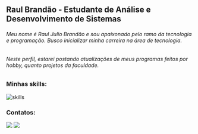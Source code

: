 ## Raul Brandão - Estudante de Análise e Desenvolvimento de Sistemas

###### Meu nome é Raul Julio Brandão e sou apaixonado pelo ramo da tecnologia e programação. Busco inicializar minha carreira na área de tecnologia.
###### Neste perfil, estarei postando atualizações de meus programas feitos por hobby, quanto projetos da faculdade.

### Minhas skills:

![skills](https://skillicons.dev/icons?i=java,html,css,js)

 ### Contatos:
 
<div> 
  <a href="https://www.instagram.com/raulju01/" target="_blank"><img src="https://img.shields.io/badge/-Instagram-%23E4405F?style=for-the-badge&logo=instagram&logoColor=white" target="_blank"></a>
  <a href="https://www.linkedin.com/in/raul-julio-6ab9b4288/"><img src="https://img.shields.io/badge/-LinkedIn-%230077B5?style=for-the-badge&logo=linkedin&logoColor=white" target="_blank"></a> 
</div>
